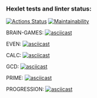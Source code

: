 ### Hexlet tests and linter status:
[![Actions Status](https://github.com/Zhuravlev1223/frontend-project-44/actions/workflows/hexlet-check.yml/badge.svg)](https://github.com/Zhuravlev1223/frontend-project-44/actions)
[![Maintainability](https://api.codeclimate.com/v1/badges/b26bfe69fb086238e579/maintainability)](https://codeclimate.com/github/Zhuravlev1223/frontend-project-44/maintainability)

BRAIN-GAMES:
[![asciicast](https://asciinema.org/a/VwVHNHXdGjI6fKrHKOp7QZ82M.svg)](https://asciinema.org/a/VwVHNHXdGjI6fKrHKOp7QZ82M)

EVEN:
[![asciicast](https://asciinema.org/a/CanPSmG9Y9bj2M85yVdR4tkEr.svg)](https://asciinema.org/a/CanPSmG9Y9bj2M85yVdR4tkEr)

CALC:
[![asciicast](https://asciinema.org/a/EwPFNquO4JqVTG7yrZlpf844I.svg)](https://asciinema.org/a/EwPFNquO4JqVTG7yrZlpf844I)

GCD:
[![asciicast](https://asciinema.org/a/UGvR6ubmG0rBax6lebMlNttO9.svg)](https://asciinema.org/a/UGvR6ubmG0rBax6lebMlNttO9)

PRIME:
[![asciicast](https://asciinema.org/a/8fvB7BrlzQ11ZYIGE9oe4kV9A.svg)](https://asciinema.org/a/8fvB7BrlzQ11ZYIGE9oe4kV9A)

PROGRESSION:
[![asciicast](https://asciinema.org/a/ilVTr18SV8WBApyYrFXs9GEnX.svg)](https://asciinema.org/a/ilVTr18SV8WBApyYrFXs9GEnX)

